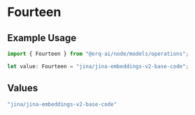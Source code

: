 # Fourteen

## Example Usage

```typescript
import { Fourteen } from "@orq-ai/node/models/operations";

let value: Fourteen = "jina/jina-embeddings-v2-base-code";
```

## Values

```typescript
"jina/jina-embeddings-v2-base-code"
```